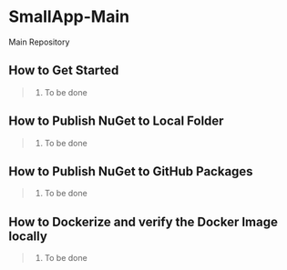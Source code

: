 # SmallApp-Main

Main Repository

## How to Get Started

> 1. To be done

## How to Publish NuGet to Local Folder

> 1. To be done

## How to Publish NuGet to GitHub Packages

> 1. To be done

## How to Dockerize and verify the Docker Image locally

> 1. To be done
